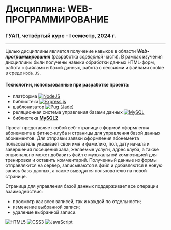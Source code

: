 # Дисциплина: WEB-ПРОГРАММИРОВАНИЕ
### ГУАП, четвёртый курс - I семестр, 2024 г.
________________________________________________________________________________________________________________________________________________________________

Целью дисциплины является получение навыков в области ***Web-программирования*** (разработка *серверной* части). В рамках изучения дисциплины были получены навыки обработки данных HTML-форм, работа с файлами и базой данных, работа с сессиями и файлами cookie в среде `Node.JS`.

#### Технологии, использованные при разработке проекта:
- платформа [![NodeJS](https://img.shields.io/badge/Node.js-6DA55F?logo=node.js&logoColor=white)](https://github.com/nodejs/node)
- библиотека [![Express.js](https://img.shields.io/badge/Express.js-%23404d59.svg?logo=express&logoColor=%2361DAFB)](https://github.com/expressjs/express)
- шаблонизатор [![Pug (Jade)](https://img.shields.io/badge/Pug-A86454?logo=pug&logoColor=fff)](https://github.com/pugjs/pug)
- реляционная система управления базами данных [![MySQL](https://img.shields.io/badge/MySQL-4479A1?logo=mysql&logoColor=fff)](https://www.mysql.com/)
- библиотека **[MySQL2](https://github.com/sidorares/node-mysql2)**

Проект представляет собой веб-страницу с формой оформления абонемента в фитнес-клуба и страницы для управления базой данных абонементов.
Для отправки заявки оформления абонемента пользователь указывает свои имя и фамилию, пол, дату начала и завершения посещения зала, желаемые услуги, адрес клуба, а также опционально может добавить файл с музыкальной композицией для тренировки и оставить комментарий. Полученный данные из формы отправляются на сервер, записываются в файл и добавляются в новую запись базы данных, а также выводятся пользователю на новой странице.

Страница для управления базой данных поддерживает все операции взаимодействия:
- просмотр как всех записей, так и каждой по отдельности;
- изменение выбранной записи;
- удаление выбранной записи.

![HTML5](https://img.shields.io/badge/html5-%23E34F26.svg?style=for-the-badge&logo=html5&logoColor=white) ![CSS3](https://img.shields.io/badge/css3-%231572B6.svg?style=for-the-badge&logo=css3&logoColor=white) ![JavaScript](https://img.shields.io/badge/javascript-%23323330.svg?style=for-the-badge&logo=javascript&logoColor=%23F7DF1E)
